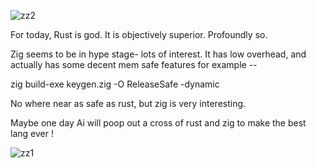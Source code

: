 ![zz2](https://github.com/user-attachments/assets/e54f4c9f-843b-4ae3-85b3-515c673b739e)


For today, Rust is god. It is objectively superior. Profoundly so. 

Zig seems to be in hype stage- lots of interest. It has low overhead, and actually has some decent mem safe features for example --

zig build-exe keygen.zig -O ReleaseSafe -dynamic

No where near as safe as rust, but zig is very interesting. 

Maybe one day Ai will poop out a cross of rust and zig to make the best lang ever ! 




![zz1](https://github.com/user-attachments/assets/26522f0b-7f6e-43b8-9298-d24958cd6ec4)
